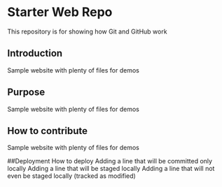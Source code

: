 # Starter Web Repo

This repository is for showing how Git and GitHub work

## Introduction

Sample website with plenty of files for demos

## Purpose

Sample website with plenty of files for demos

## How to contribute

Sample website with plenty of files for demos

##Deployment
How to deploy
Adding a line that will be committed only locally
Adding a line that will be staged locally
Adding a line that will not even be staged locally (tracked as modified)
